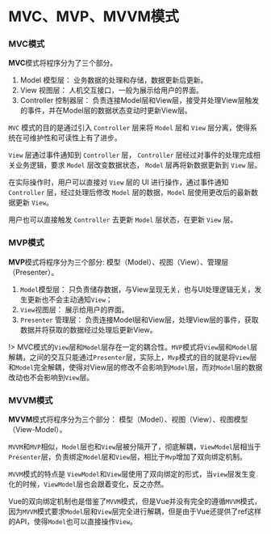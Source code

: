 # MVC、MVP、MVVM模式

### MVC模式
**MVC**模式将程序分为了三个部分。
1. Model 模型层： 业务数据的处理和存储，数据更新后更新。
2. View 视图层： 人机交互接口，一般为展示给用户的界面。
3. Controller 控制器层： 负责连接Model层和View层，接受并处理View层触发的事件，并在Model层的数据状态变动时更新View层。

`MVC` 模式的目的是通过引入 `Controller` 层来将 `Model` 层和 `View` 层分离，使得系统在可维护性和可读性上有了进步。

`View` 层通过事件通知到 `Controller` 层， `Controller` 层经过对事件的处理完成相关业务逻辑，要求 `Model` 层改变数据状态， `Model` 层再将新数据更新到 `View` 层。


在实际操作时，用户可以直接对 `View` 层的 UI 进行操作，通过事件通知 `Controller` 层，经过处理后修改 `Model` 层的数据，`Model` 层使用更改后的最新数据更新 `View`。


用户也可以直接触发 `Controller` 去更新 `Model` 层状态，在更新 `View` 层。


### MVP模式
**MVP**模式将程序分为三个部分: 模型（Model）、视图（View）、管理层（Presenter）。

1. `Model`模型层： 只负责储存数据，与View呈现无关，也与UI处理逻辑无关，发生更新也不会主动通知`View`；
2. `View`视图层： 展示给用户的界面。
3. `Presenter` 管理层： 负责连接Model层和View层，处理View层的事件，获取数据并将获取的数据经过处理后更新View。

!> MVC模式的`View`层和`Model`层存在一定的耦合性。`MVP`模式将`View`层和`Model`层解耦，之间的交互只能通过`Presenter`层，实际上，`Mvp`模式的目的就是将`View`层和`Model`完全解耦，使得对View层的修改不会影响到`Model`层，而对`Model`层的数据改动也不会影响到`View`层。

### MVVM模式
**MVVM**模式将程序分为三个部分： 模型（Model）、视图（View）、视图模型（View-Model）。

`MVVM`和`MVP`相似，`Model`层也和`View`层被分隔开了，彻底解耦，`ViewModel`层相当于`Presenter`层，负责绑定`Model`层和`View`层，相比于`Mvp`增加了双向绑定机制。

`MVVM`模式的特点是 `ViewModel`和`View`层使用了双向绑定的形式，当`view`层发生变化的时候，`ViewModel`层也会跟着变化，反之亦然。

Vue的双向绑定机制也是借鉴了`MVVM`模式，但是Vue并没有完全的遵循`MVVM`模式，因为`MVVM`模式要求`Model`层和`View`层完全进行解耦，但是由于Vue还提供了ref这样的API，使得`Model`也可以直接操作`View`。